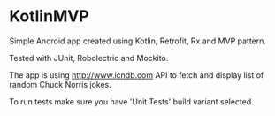 # KotlinMVP
Simple Android app created using Kotlin, Retrofit, Rx and MVP pattern. 

Tested with JUnit, Robolectric and Mockito.

The app is using http://www.icndb.com API to fetch and display list of random Chuck Norris jokes.

To run tests make sure you have 'Unit Tests' build variant selected.
